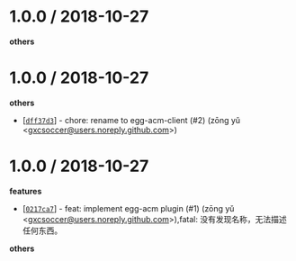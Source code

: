 
1.0.0 / 2018-10-27
==================

**others**


1.0.0 / 2018-10-27
==================

**others**
  * [[`dff37d3`](http://github.com/eggjs/egg-acm/commit/dff37d3df75c14b1a5e0a871ca879112e4845e1d)] - chore: rename to egg-acm-client (#2) (zōng yǔ <<gxcsoccer@users.noreply.github.com>>)

1.0.0 / 2018-10-27
==================

**features**
  * [[`0217ca7`](http://github.com/eggjs/egg-acm/commit/0217ca7214cd2122c72f47cd5d7cd76542a7e40a)] - feat: implement egg-acm plugin (#1) (zōng yǔ <<gxcsoccer@users.noreply.github.com>>),fatal: 没有发现名称，无法描述任何东西。

**others**

